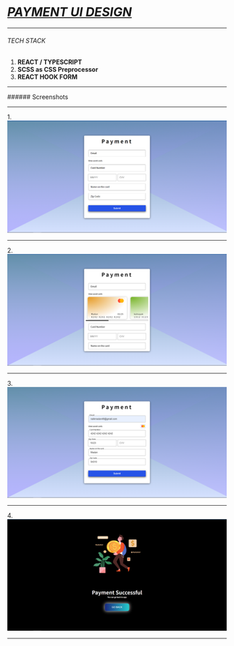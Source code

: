 # <i><u> PAYMENT UI DESIGN </u></i>

<hr>

###### TECH STACK

<ol>
  <li> <b>  REACT / TYPESCRIPT</b></li>
  <li> <b>SCSS as CSS Preprocessor</b></li>
  <li> <b>REACT HOOK FORM</b></li>
</ol>

<hr>
###### Screenshots
<hr>
1.
<img src="./src/assets/1.png">

<hr>
2.
<img src="./src/assets/2.png">

<hr>
3.
<img src="./src/assets/3.png">

<hr>
4.
<img src="./src/assets/4.png">

<hr>
